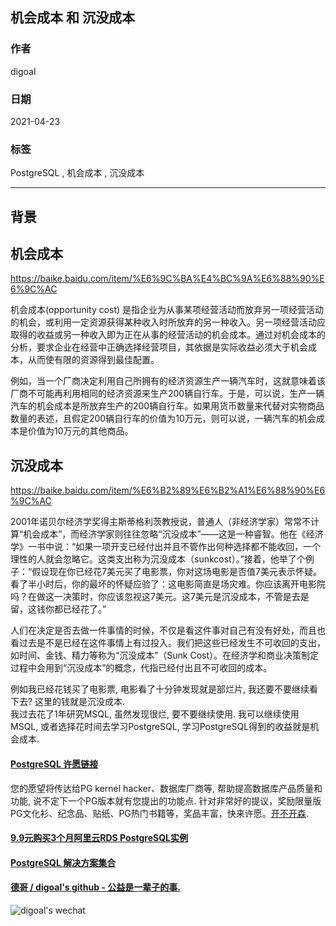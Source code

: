 ## 机会成本 和 沉没成本  
  
### 作者  
digoal  
  
### 日期  
2021-04-23   
  
### 标签  
PostgreSQL , 机会成本 , 沉没成本   
  
----  
  
## 背景  
  
  
## 机会成本  
  
https://baike.baidu.com/item/%E6%9C%BA%E4%BC%9A%E6%88%90%E6%9C%AC  
  
  
机会成本(opportunity cost) 是指企业为从事某项经营活动而放弃另一项经营活动的机会，或利用一定资源获得某种收入时所放弃的另一种收入。另一项经营活动应取得的收益或另一种收入即为正在从事的经营活动的机会成本。通过对机会成本的分析，要求企业在经营中正确选择经营项目，其依据是实际收益必须大于机会成本，从而使有限的资源得到最佳配置。  
  
例如，当一个厂商决定利用自己所拥有的经济资源生产一辆汽车时，这就意味着该厂商不可能再利用相同的经济资源来生产200辆自行车。于是，可以说，生产一辆汽车的机会成本是所放弃生产的200辆自行车。如果用货币数量来代替对实物商品数量的表述，且假定200辆自行车的价值为10万元，则可以说，一辆汽车的机会成本是价值为10万元的其他商品。  
  
  
## 沉没成本  
  
https://baike.baidu.com/item/%E6%B2%89%E6%B2%A1%E6%88%90%E6%9C%AC  
  
2001年诺贝尔经济学奖得主斯蒂格利茨教授说，普通人（非经济学家）常常不计算“机会成本”，而经济学家则往往忽略“沉没成本”——这是一种睿智。他在《经济学》一书中说：“如果一项开支已经付出并且不管作出何种选择都不能收回，一个理性的人就会忽略它。这类支出称为沉没成本（sunkcost）。”接着，他举了个例子：“假设现在你已经花7美元买了电影票，你对这场电影是否值7美元表示怀疑。看了半小时后，你的最坏的怀疑应验了：这电影简直是场灾难。你应该离开电影院吗？在做这一决策时，你应该忽视这7美元。这7美元是沉没成本，不管是去是留，这钱你都已经花了。”  
  
人们在决定是否去做一件事情的时候，不仅是看这件事对自己有没有好处，而且也看过去是不是已经在这件事情上有过投入。我们把这些已经发生不可收回的支出，如时间、金钱、精力等称为“沉没成本”（Sunk Cost）。在经济学和商业决策制定过程中会用到“沉没成本”的概念，代指已经付出且不可收回的成本。  
  
例如我已经花钱买了电影票, 电影看了十分钟发现就是部烂片, 我还要不要继续看下去? 这里的钱就是沉没成本.  
我过去花了1年研究MSQL, 虽然发现很烂, 要不要继续使用. 我可以继续使用MSQL, 或者选择花时间去学习PostgreSQL, 学习PostgreSQL得到的收益就是机会成本.   
     
    
    
  
#### [PostgreSQL 许愿链接](https://github.com/digoal/blog/issues/76 "269ac3d1c492e938c0191101c7238216")
您的愿望将传达给PG kernel hacker、数据库厂商等, 帮助提高数据库产品质量和功能, 说不定下一个PG版本就有您提出的功能点. 针对非常好的提议，奖励限量版PG文化衫、纪念品、贴纸、PG热门书籍等，奖品丰富，快来许愿。[开不开森](https://github.com/digoal/blog/issues/76 "269ac3d1c492e938c0191101c7238216").  
  
  
#### [9.9元购买3个月阿里云RDS PostgreSQL实例](https://www.aliyun.com/database/postgresqlactivity "57258f76c37864c6e6d23383d05714ea")
  
  
#### [PostgreSQL 解决方案集合](https://yq.aliyun.com/topic/118 "40cff096e9ed7122c512b35d8561d9c8")
  
  
#### [德哥 / digoal's github - 公益是一辈子的事.](https://github.com/digoal/blog/blob/master/README.md "22709685feb7cab07d30f30387f0a9ae")
  
  
![digoal's wechat](../pic/digoal_weixin.jpg "f7ad92eeba24523fd47a6e1a0e691b59")
  
